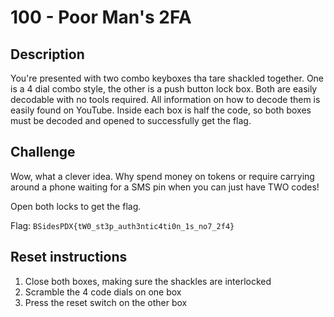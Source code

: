 # 100 - Poor Man's 2FA

## Description
You're presented with two combo keyboxes tha tare shackled together. One is a 4 dial combo style, the other is a push button lock box. Both are easily decodable with no tools required. All information on how to decode them is easily found on YouTube. Inside each box is half the code, so both boxes must be decoded and opened to successfully get the flag.

## Challenge
Wow, what a clever idea. Why spend money on tokens or require carrying around a phone waiting for a SMS pin when you can just have TWO codes!

Open both locks to get the flag.

Flag: `BSidesPDX{tW0_st3p_auth3ntic4ti0n_1s_no7_2f4}`

## Reset instructions
1. Close both boxes, making sure the shackles are interlocked
2. Scramble the 4 code dials on one box
3. Press the reset switch on the other box
